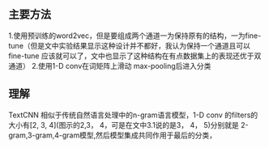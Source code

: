 ## 主要方法
1.使用预训练的word2vec，但是要组成两个通道一为保持原有的结构，一为fine-tune（但是文中实验结果显示这种设计并不都好，我认为保持一个通道且可以fine-tune
应该就可以了，文中也显示了这种结构在有点数据集上的表现还优于双通道）
2.使用1-D conv在词矩阵上滑动 max-pooling后进入分类

## 理解
TextCNN 相似于传统自然语言处理中的n-gram语言模型，1-D conv 的filters的大小有[2, 3, 4](图示的2,3， 4，可是在文中3.1说的是3， 4， 5)分别就是
2-gram,3-gram,4-gram模型,然后模型集成共同作用于最后的分类，
